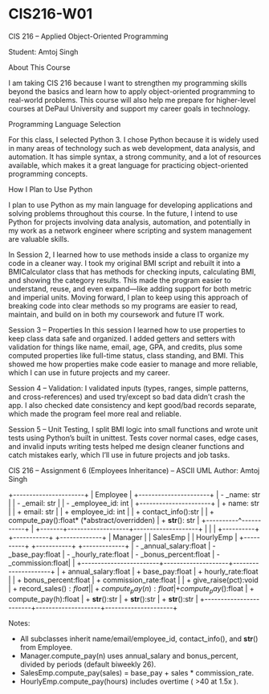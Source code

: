# CIS216-W01
CIS 216 – Applied Object-Oriented Programming

Student: Amtoj Singh

About This Course

I am taking CIS 216 because I want to strengthen my programming skills beyond the basics and learn how to apply object-oriented programming to real-world problems. This course will also help me prepare for higher-level courses at DePaul University and support my career goals in technology.

Programming Language Selection

For this class, I selected Python 3. I chose Python because it is widely used in many areas of technology such as web development, data analysis, and automation. It has simple syntax, a strong community, and a lot of resources available, which makes it a great language for practicing object-oriented programming concepts.

How I Plan to Use Python

I plan to use Python as my main language for developing applications and solving problems throughout this course. In the future, I intend to use Python for projects involving data analysis, automation, and potentially in my work as a network engineer where scripting and system management are valuable skills.


In Session 2, I learned how to use methods inside a class to organize my code in a cleaner way. I took my original BMI script and rebuilt it into a BMICalculator class that has methods for checking inputs, calculating BMI, and showing the category results. This made the program easier to understand, reuse, and even expand—like adding support for both metric and imperial units. Moving forward, I plan to keep using this approach of breaking code into clear methods so my programs are easier to read, maintain, and build on in both my coursework and future IT work.



Session 3 – Properties
In this session I learned how to use properties to keep class data safe and organized. I added getters and setters with validation for things like name, email, age, GPA, and credits, plus some computed properties like full-time status, class standing, and BMI. This showed me how properties make code easier to manage and more reliable, which I can use in future projects and my career.


Session 4 – Validation: I validated inputs (types, ranges, simple patterns, and cross-references) and used try/except so bad data didn’t crash the app. I also checked date consistency and kept good/bad records separate, which made the program feel more real and reliable.

Session 5 – Unit Testing, I split BMI logic into small functions and wrote unit tests using Python’s built in unittest. Tests cover normal cases, edge cases, and invalid inputs writing tests helped me design cleaner functions and catch mistakes early, which I’ll use in future projects and job tasks.


CIS 216 – Assignment 6 (Employees Inheritance) – ASCII UML
Author: Amtoj Singh

+----------------------+
|       Employee       |
+----------------------+
| - _name: str         |
| - _email: str        |
| - _employee_id: int  |
+----------------------+
| + name: str          |
| + email: str         |
| + employee_id: int   |
| + contact_info():str |
| + compute_pay():float*   (*abstract/overridden) 
| + __str__(): str     |
+----------^-----------+
           |
   +-------+-------------------+--------------------+
   |                           |                    |
+----------+             +-----------+        +-------------+
|  Manager |             | SalesEmp  |        |  HourlyEmp  |
+----------+             +-----------+        +-------------+
| - _annual_salary:float | - _base_pay:float  | - _hourly_rate:float
| - _bonus_percent:float | - _commission:float|                     |
+------------------------+--------------------+---------------------+
| + annual_salary:float  | + base_pay:float   | + hourly_rate:float |
| + bonus_percent:float  | + commission_rate:float                  |
| + give_raise(pct):void | + record_sales($):float                  |
| + compute_pay(n):float | + compute_pay($):float | + compute_pay(h):float
| + __str__():str        | + __str__():str    | + __str__():str     |
+------------------------+--------------------+---------------------+

Notes:
- All subclasses inherit name/email/employee_id, contact_info(), and __str__() from Employee.
- Manager.compute_pay(n) uses annual_salary and bonus_percent, divided by periods (default biweekly 26).
- SalesEmp.compute_pay(sales) = base_pay + sales * commission_rate.
- HourlyEmp.compute_pay(hours) includes overtime ( >40 at 1.5x ).
